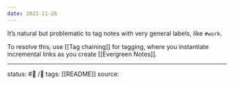 ```yaml
---
date: 2021-11-26
---
```

It’s natural but problematic to tag notes with very general labels, like `#work`. 

To resolve this, use [[Tag chaining]] for tagging, where you instantiate incremental links as you create [[Evergreen Notes]]. 

___
status: #🌲 /💭
tags: [[README]]
source: 